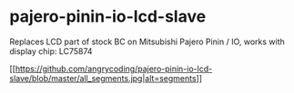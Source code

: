 # pajero-pinin-io-lcd-slave
Replaces LCD part of stock BC on Mitsubishi Pajero Pinin / IO, works with display chip: LC75874

[[https://github.com/angrycoding/pajero-pinin-io-lcd-slave/blob/master/all_segments.jpg|alt=segments]]
